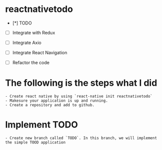 # reactnativetodo


- [*] TODO
- [ ] Integrate with Redux
- [ ] Integrate Axio
- [ ] Integrate React Navigation
- [ ] Refactor the code


# The following is the steps what I did
	- Create react native by using `react-native init reactnativetodo`
	- Makesure your application is up and running.
	- Create a repository and add to github.
	
# Implement TODO
	- Create new branch called `TODO`. In this branch, we will implement the simple TOOD application
	

